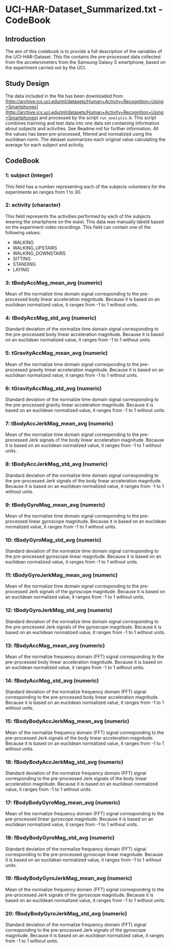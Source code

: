 # UCI-HAR-Dataset_Summarized.txt - CodeBook

## Introduction
The aim of this codebook is to provide a full description of the variables of the UCI-HAR-Dataset. This file contains the pre-processed data collected from the accelerometers from the Samsung Galaxy S smartphone, based on the experiment carried out by the UCI.  

## Study Design
The data included in the file has been downloaded from [http://archive.ics.uci.edu/ml/datasets/Human+Activity+Recognition+Using+Smartphones](http://archive.ics.uci.edu/ml/datasets/Human+Activity+Recognition+Using+Smartphones) and processed by the script `run_analysis.R`. This script combines trainning and test data into one data set containing information about subjects and activities. See Readme.md for further information. All the values has been pre-processed, filtered and normalized using the euclidean norm. 
The dataset summarizes each original value calculating the average for each subject and activity.

## CodeBook

### 1: subject (integer)
This field has a number representing each of the subjects volunteers for the experimente an ranges from 1 to 30.

### 2: activity (character)
This field represents the activities performed by each of the subjects wearing the smartphone on the waist. This data was manually labeld based on the experiment video recordings. This field can contain one of the following values:

- WALKING
- WALKING_UPSTAIRS
- WALKING_DOWNSTAIRS
- SITTING
- STANDING
- LAYING

### 3: tBodyAccMag_mean_avg (numeric)
Mean of the normalize time domain signal corresponding to the pre-processed body linear acceleration magnitude. Because it is based on an euclidean normalized value, it ranges from -1 to 1 without units. 

### 4: tBodyAccMag_std_avg (numeric)
Standard deviation of the normalize time domain signal corresponding to the pre-processed body linear acceleration magnitude. Because it is based on an euclidean normalized value, it ranges from -1 to 1 without units. 

### 5: tGravityAccMag_mean_avg (numeric)
Mean of the normalize time domain signal corresponding to the pre-processed gravity linear acceleration magnitude. Because it is based on an euclidean normalized value, it ranges from -1 to 1 without units. 

### 6: tGravityAccMag_std_avg (numeric)
Standard deviation of the normalize time domain signal corresponding to the pre-processed gravity linear acceleration magnitude. Because it is based on an euclidean normalized value, it ranges from -1 to 1 without units. 

### 7: tBodyAccJerkMag_mean_avg (numeric)
Mean of the normalize time domain signal corresponding to the pre-processed Jerk signals of the body linear acceleration magnitude. Because it is based on an euclidean normalized value, it ranges from -1 to 1 without units. 

### 8: tBodyAccJerkMag_std_avg (numeric)
Standard deviation of the normalize time domain signal corresponding to the pre-processed Jerk signals of the body linear acceleration magnitude. Because it is based on an euclidean normalized value, it ranges from -1 to 1 without units. 

### 9: tBodyGyroMag_mean_avg (numeric)
Mean of the normalize time domain signal corresponding to the pre-processed linear gyroscope magnitude. Because it is based on an euclidean normalized value, it ranges from -1 to 1 without units. 

### 10: tBodyGyroMag_std_avg (numeric)
Standard deviation of the normalize time domain signal corresponding to the pre-processed gyroscope linear magnitude. Because it is based on an euclidean normalized value, it ranges from -1 to 1 without units. 

### 11: tBodyGyroJerkMag_mean_avg (numeric)
Mean of the normalize time domain signal corresponding to the pre-processed Jerk signals of the gyroscope magnitude. Because it is based on an euclidean normalized value, it ranges from -1 to 1 without units. 


### 12: tBodyGyroJerkMag_std_avg (numeric)
Standard deviation of the normalize time domain signal corresponding to the pre-processed Jerk signals of the gyroscope magnitude. Because it is based on an euclidean normalized value, it ranges from -1 to 1 without units. 

### 13: fBodyAccMag_mean_avg (numeric)
Mean of the normalize frequency domain (FFT) signal corresponding to the pre-processed body linear acceleration magnitude. Because it is based on an euclidean normalized value, it ranges from -1 to 1 without units. 

### 14: fBodyAccMag_std_avg (numeric)

Standard deviation of the normalize frequency domain (FFT) signal corresponding to the pre-processed body linear acceleration magnitude. Because it is based on an euclidean normalized value, it ranges from -1 to 1 without units. 


### 15: fBodyBodyAccJerkMag_mean_avg (numeric)
Mean of the normalize frequency domain (FFT) signal corresponding to the pre-processed Jerk signals of the body linear acceleration magnitude. Because it is based on an euclidean normalized value, it ranges from -1 to 1 without units. 

### 16: fBodyBodyAccJerkMag_std_avg (numeric)
Standard deviation of the normalize frequency domain (FFT) signal corresponding to the pre-processed Jerk signals of the body linear acceleration magnitude. Because it is based on an euclidean normalized value, it ranges from -1 to 1 without units.

### 17: fBodyBodyGyroMag_mean_avg (numeric)
Mean of the normalize frequency domain (FFT) signal corresponding to the pre-processed linear gyroscope magnitude. Because it is based on an euclidean normalized value, it ranges from -1 to 1 without units. 


### 18: fBodyBodyGyroMag_std_avg (numeric)
Standard deviation of the normalize frequency domain (FFT) signal corresponding to the pre-processed gyroscope linear magnitude. Because it is based on an euclidean normalized value, it ranges from -1 to 1 without units. 

### 19: fBodyBodyGyroJerkMag_mean_avg (numeric)
Mean of the normalize frequency domain (FFT) signal corresponding to the pre-processed Jerk signals of the gyroscope magnitude. Because it is based on an euclidean normalized value, it ranges from -1 to 1 without units. 

### 20: fBodyBodyGyroJerkMag_std_avg (numeric)
Standard deviation of the normalize frequency domain (FFT) signal corresponding to the pre-processed Jerk signals of the gyroscope magnitude. Because it is based on an euclidean normalized value, it ranges from -1 to 1 without units. 
